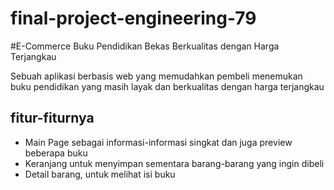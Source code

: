 # final-project-engineering-79

#E-Commerce Buku Pendidikan Bekas Berkualitas dengan Harga Terjangkau

Sebuah aplikasi berbasis web yang memudahkan pembeli menemukan buku pendidikan yang masih layak dan berkualitas dengan harga terjangkau

## fitur-fiturnya
- Main Page sebagai informasi-informasi singkat dan juga preview beberapa buku
- Keranjang untuk menyimpan sementara barang-barang yang ingin dibeli
- Detail barang, untuk melihat isi buku
